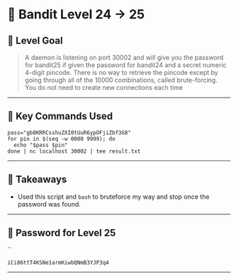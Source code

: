 # 🧭 Bandit Level 24 → 25

## 🎯 Level Goal
> A daemon is listening on port 30002 and will give you the password for bandit25 if given the password for bandit24 and a secret numeric 4-digit pincode. There is no way to retrieve the pincode except by going through all of the 10000 combinations, called brute-forcing.  
You do not need to create new connections each time

---
## 📂 Key Commands Used

```
pass="gb8KRRCsshuZXI0tUuR6ypOFjiZbf3G8" 
for pin in $(seq -w 0000 9999); do
  echo "$pass $pin"
done | nc localhost 30002 | tee result.txt
```

---
## 🧠 Takeaways

- Used this script and `bash` to bruteforce my way and stop once the password was found.

---
## 🔐 Password for Level 25
``
```
iCi86ttT4KSNe1armKiwbQNmB3YJP3q4
```

---